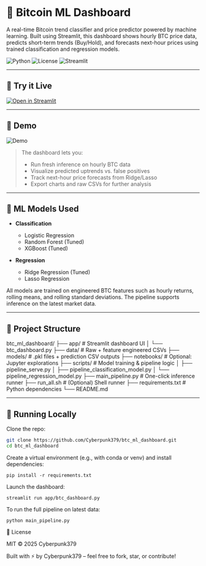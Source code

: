 # 🧠 Bitcoin ML Dashboard

A real-time Bitcoin trend classifier and price predictor powered by machine learning. Built using Streamlit, this dashboard shows hourly BTC price data, predicts short-term trends (Buy/Hold), and forecasts next-hour prices using trained classification and regression models.

![Python](https://img.shields.io/badge/python-3.10-blue)
![License](https://img.shields.io/badge/license-MIT-green)
![Streamlit](https://img.shields.io/badge/Streamlit-Deployed-orange)

---

## 🚀 Try it Live

[![Open in Streamlit](https://static.streamlit.io/badges/streamlit_badge_black_white.svg)](https://share.streamlit.io/Cyberpunk379/btc_ml_dashboard/main/app/btc_dashboard.py)

---

## 📸 Demo

![Demo](demo.gif)

> The dashboard lets you:
> - Run fresh inference on hourly BTC data
> - Visualize predicted uptrends vs. false positives
> - Track next-hour price forecasts from Ridge/Lasso
> - Export charts and raw CSVs for further analysis

---

## 🧰 ML Models Used

- **Classification**  
  - Logistic Regression  
  - Random Forest (Tuned)  
  - XGBoost (Tuned)

- **Regression**  
  - Ridge Regression (Tuned)  
  - Lasso Regression  

All models are trained on engineered BTC features such as hourly returns, rolling means, and rolling standard deviations. The pipeline supports inference on the latest market data.

---

## 📂 Project Structure

btc_ml_dashboard/
├── app/ # Streamlit dashboard UI
│ └── btc_dashboard.py
├── data/ # Raw + feature engineered CSVs
├── models/ # .pkl files + prediction CSV outputs
├── notebooks/ # Optional: Jupyter explorations
├── scripts/ # Model training & pipeline logic
│ ├── pipeline_serve.py
│ ├── pipeline_classification_model.py
│ └── pipeline_regression_model.py
├── main_pipeline.py # One-click inference runner
├── run_all.sh # (Optional) Shell runner
├── requirements.txt # Python dependencies
└── README.md


---

## 🧪 Running Locally

Clone the repo:

```bash
git clone https://github.com/Cyberpunk379/btc_ml_dashboard.git
cd btc_ml_dashboard
```
Create a virtual environment (e.g., with conda or venv) and install dependencies:
```
pip install -r requirements.txt
```

Launch the dashboard:
```
streamlit run app/btc_dashboard.py
```

To run the full pipeline on latest data:
```
python main_pipeline.py
```

📜 License

MIT © 2025 Cyberpunk379

Built with ⚡ by Cyberpunk379 – feel free to fork, star, or contribute!

